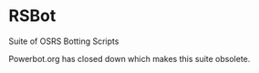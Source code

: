 # RSBot
Suite of OSRS Botting Scripts

Powerbot.org has closed down which makes this suite obsolete.
